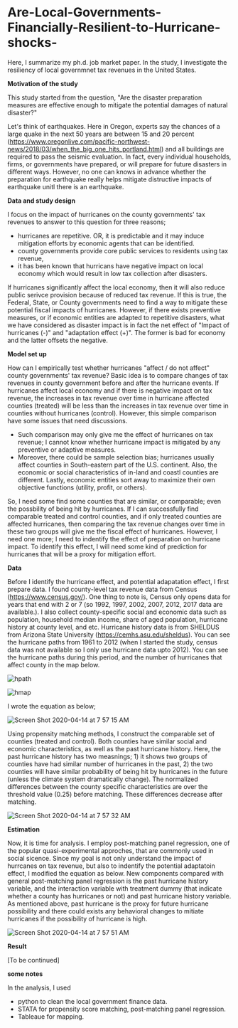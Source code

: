 # Are-Local-Governments-Financially-Resilient-to-Hurricane-shocks-

Here, I summarize my ph.d. job market paper.
In the study, I investigate the resiliency of local governmnet tax revenues in the United States.


**Motivation of the study**

This study started from the question, 
"Are the disaster preparation measures are effective enough to mitigate the potential damages of natural disaster?"

Let's think of earthquakes. Here in Oregon,  experts say the chances of a large quake in the next 50 years are between 15 and 20 percent (https://www.oregonlive.com/pacific-northwest-news/2018/03/when_the_big_one_hits_portland.html) and all buildings are required to pass the seismic evaluation. In fact, every individual households, firms, or governments have prepared, or will prepare for future disasters in different ways. However, no one can knows in advance whether the preparation for earthquake really helps mitigate distructive impacts of earthquake unitl there is an earthquake. 


**Data and study design**

I focus on the impact of hurricanes on the county governments' tax revenues to answer to this question for three reasons; 
- hurricanes are repetitive. OR, it is predictable and it may induce mitigation efforts by economic agents that can be identified.
- county governments provide core public services to residents using tax revenue,
- it has been known that hurricans have negative impact on local economy which would result in low tax collection after disasters. 

If hurricanes significantly affect the local economy, then it will also reduce public serivce provision because of reduced tax revenue. If this is true, the Federal, State, or County governments need to find a way to mitigate these potential fiscal impacts of hurricanes. However, if there exists preventive measures, or if economic entities are adapted to repetitive disasters, what we have considered as disaster impact is in fact the net effect of "Impact of hurricanes (-)" and "adaptation effect (+)". The former is bad for economy and the latter offsets the negative.


**Model set up**

How can I empirically test whether hurricanes "affect / do not affect" county governments' tax revenue? 
Basic idea is to compare changes of tax revenues in county government before and after the hurricane events. If hurricanes affect local economy and if there is negative impact on tax revenue, the increases in tax revenue over time in hurricane affected counties (treated) will be less than the increases in tax revenue over time in counties without hurricanes (control). However, this simple comparison have some issues that need discussions. 

- Such comparison may only give me the effect of hurricanes on tax revenue; I cannot know whether hurricane impact is mitigated by any preventive or adaptive measures. 
- Moreover, there could be sample selection bias; hurricanes usually affect counties in South-eastern part of the U.S. continent. Also, the economic or social characteristics of in-land and coastl counties are different. Lastly, economic entities sort away to maximize their own objective functions (utility, profit, or others). 

So, I need some find some counties that are similar, or comparable; even the possbility of being hit by hurricanes. If I can successfully find comparable treated and control counties, and if only treated counties are affected hurricanes, then comparing the tax revenue changes over time in these two groups will give me the fiscal effect of hurricanes. However, I need one more; I need to indentify the effect of preparation on hurricane impact. To identify this effect, I will need some kind of prediction for hurricanes that will be a proxy for mitigation effort. 

**Data**

Before I identify the hurricane effect, and potential adapatation effect, I first prepare data. I found county-level tax revenue data from Census (https://www.census.gov/). One thing to note is, Census only opens data for years that end with 2 or 7 (so 1992, 1997, 2002, 2007, 2012, 2017 data are available.). I also collect county-specific social and economic data such as population, household median income, share of aged population, hurricane history at county level, and etc. Hurricane history data is from SHELDUS from Arizona State University (https://cemhs.asu.edu/sheldus). You can see the hurricane paths from 1961 to 2012 (when I started the study, census data was not available so I only use hurricane data upto 2012). You can see the hurricane paths during this period, and the number of hurricanes that affect county in the map below.

![hpath](https://user-images.githubusercontent.com/62204139/79241299-bf81ca80-7e27-11ea-9a77-0654d99474bd.png)

![hmap](https://user-images.githubusercontent.com/62204139/79241335-cb6d8c80-7e27-11ea-8e1b-9f5bae3fc2d3.png)

I wrote the equation as below;

![Screen Shot 2020-04-14 at 7 57 15 AM](https://user-images.githubusercontent.com/62204139/79240163-4170f400-7e26-11ea-8813-d67fd62a3cad.png)

Using propensity matching methods, I construct the comparable set of counties (treated and control). Both counties have similar social and economic characteristics, as well as the past hurricane history. Here, the past hurricane history has two measnings; 1) it shows two groups of counties have had similar number of hurricanes in the past, 2) the two counties will have similar probability of being hit by hurricanes in the future (unless the climate system dramatically change). The normalized differences between the county specific characteristics are over the threshold value (0.25) before matching. These differences decrease after matching.

![Screen Shot 2020-04-14 at 7 57 32 AM](https://user-images.githubusercontent.com/62204139/79240203-4e8de300-7e26-11ea-921a-c0711fac2466.png)

**Estimation**

Now, it is time for analysis. I employ post-matching panel regression, one of the popular quasi-experimental approches, that are commonly used in social sicence. Since my goal is not only understand the impact of hurrcanes on tax revenue, but also to indentify the potential adaptatoin effect, I modified the equation as below. New components compared with general post-matching panel regression is the past hurricane history variable, and the interaction variable with treatment dummy (that indicate whether a county has hurricanes or not) and past hurricane history variable. As mentioned above, past hurricane is the proxy for future hurricane possibility and there could exists any behavioral changes to mitiate hurricanes if the possibility of hurricane is high.

![Screen Shot 2020-04-14 at 7 57 51 AM](https://user-images.githubusercontent.com/62204139/79240249-61a0b300-7e26-11ea-913c-724763997c87.png)

**Result**

[To be continued]


**some notes**

In the analysis, I used 
- python to clean the local government finance data.
- STATA for propensity score matching, post-matching panel regression.
- Tableaue for mapping.




